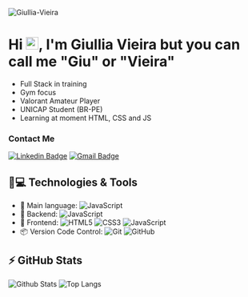 <p align="left"><img src="https://komarev.com/ghpvc/?username=Giullia-Vieira" alt="Giullia-Vieira" /></p>

# Hi <img src="https://media.giphy.com/media/hvRJCLFzcasrR4ia7z/giphy.gif" width="25px">, I'm Giullia Vieira but you can call me "Giu" or "Vieira"
- Full Stack in training
- Gym focus
- Valorant Amateur Player
- UNICAP Student (BR-PE)
- Learning at moment HTML, CSS and JS

### Contact Me

[![Linkedin Badge](https://img.shields.io/badge/-giulliavieira-blue?style=flat-square&logo=Linkedin&logoColor=white&link=https://www.linkedin.com/in/giullia-isabel-vieira-da-cunha-8a3a3726b)](https://www.linkedin.com/in/giullia-isabel-vieira-da-cunha-8a3a3726b)
[![Gmail Badge](https://img.shields.io/badge/-vieiragiullia19@gmail.com-c14438?style=flat-square&logo=Gmail&logoColor=white&link=mailto:vieiragiullia19@gmail.com)](mailto:vieiragiullia19@gmail.com)


## 🚀💻 Technologies & Tools

- 📝 Main language: ![JavaScript](https://img.shields.io/badge/-JavaScript-black?style=flat-square&logo=javascript)
- 📡 Backend: ![JavaScript](https://img.shields.io/badge/-JavaScript-black?style=flat-square&logo=javascript)
- 🎉 Frontend: ![HTML5](https://img.shields.io/badge/-HTML5-E34F26?style=flat-square&logo=html5&logoColor=white)
![CSS3](https://img.shields.io/badge/-CSS3-1572B6?style=flat-square&logo=css3)
![JavaScript](https://img.shields.io/badge/-JavaScript-black?style=flat-square&logo=javascript)
- 📦 Version Code Control: ![Git](https://img.shields.io/badge/-Git-black?style=flat-square&logo=git)
![GitHub](https://img.shields.io/badge/-GitHub-181717?style=flat-square&logo=github)

## ⚡ GitHub Stats

![Github Stats](https://github-readme-stats.vercel.app/api?username=Giullia-Vieira&show_icons=true&count_private=true&show_icons=true&include_all_commits=true)
![Top Langs](https://github-readme-stats.vercel.app/api/top-langs/?username=Giullia-Vieira&hide=TeX&layout=compact)

